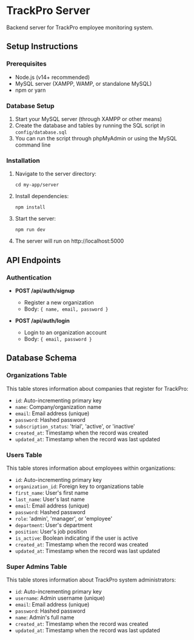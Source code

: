 # TrackPro Server

Backend server for TrackPro employee monitoring system.

## Setup Instructions

### Prerequisites

- Node.js (v14+ recommended)
- MySQL server (XAMPP, WAMP, or standalone MySQL)
- npm or yarn

### Database Setup

1. Start your MySQL server (through XAMPP or other means)
2. Create the database and tables by running the SQL script in `config/database.sql`
3. You can run the script through phpMyAdmin or using the MySQL command line

### Installation

1. Navigate to the server directory:
   ```
   cd my-app/server
   ```

2. Install dependencies:
   ```
   npm install
   ```

3. Start the server:
   ```
   npm run dev
   ```

4. The server will run on http://localhost:5000

## API Endpoints

### Authentication

- **POST /api/auth/signup**
  - Register a new organization
  - Body: `{ name, email, password }`

- **POST /api/auth/login**
  - Login to an organization account
  - Body: `{ email, password }`

## Database Schema

### Organizations Table

This table stores information about companies that register for TrackPro:

- `id`: Auto-incrementing primary key
- `name`: Company/organization name
- `email`: Email address (unique)
- `password`: Hashed password
- `subscription_status`: 'trial', 'active', or 'inactive'
- `created_at`: Timestamp when the record was created
- `updated_at`: Timestamp when the record was last updated

### Users Table

This table stores information about employees within organizations:

- `id`: Auto-incrementing primary key
- `organization_id`: Foreign key to organizations table
- `first_name`: User's first name
- `last_name`: User's last name
- `email`: Email address (unique)
- `password`: Hashed password
- `role`: 'admin', 'manager', or 'employee'
- `department`: User's department
- `position`: User's job position
- `is_active`: Boolean indicating if the user is active
- `created_at`: Timestamp when the record was created
- `updated_at`: Timestamp when the record was last updated

### Super Admins Table

This table stores information about TrackPro system administrators:

- `id`: Auto-incrementing primary key
- `username`: Admin username (unique)
- `email`: Email address (unique)
- `password`: Hashed password
- `name`: Admin's full name
- `created_at`: Timestamp when the record was created
- `updated_at`: Timestamp when the record was last updated 
